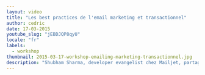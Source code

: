 ```yaml
---
layout: video
title: "Les best practices de l'email marketing et transactionnel"
author: cedric
date: 17-03-2015
youtube_slug: "jEBDJQP8qyU"
locale: "fr"
labels:
  - workshop
thumbnail: 2015-03-17-workshop-emailing-marketing-transactionnel.jpg
description: "Shubham Sharma, developer evangelist chez Mailjet, partage avec vous les best practices de l'email marketing et transactionnel afin d'optimiser la délivrabilité de vos campagnes."
---
```


